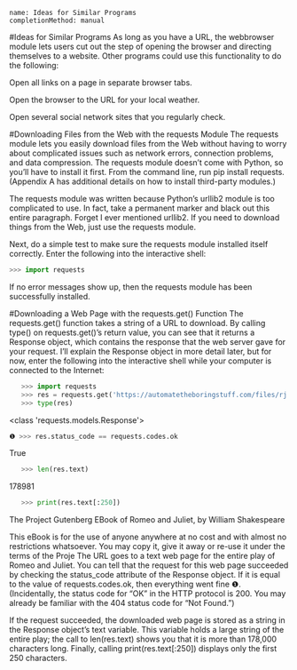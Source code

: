 ```ngMeta
name: Ideas for Similar Programs
completionMethod: manual
```
#Ideas for Similar Programs
As long as you have a URL, the webbrowser module lets users cut out the step of opening the browser and directing themselves to a website. Other programs could use this functionality to do the following:

Open all links on a page in separate browser tabs.

Open the browser to the URL for your local weather.

Open several social network sites that you regularly check.

#Downloading Files from the Web with the requests Module
The requests module lets you easily download files from the Web without having to worry about complicated issues such as network errors, connection problems, and data compression. The requests module doesn’t come with Python, so you’ll have to install it first. From the command line, run pip install requests. (Appendix A has additional details on how to install third-party modules.)

The requests module was written because Python’s urllib2 module is too complicated to use. In fact, take a permanent marker and black out this entire paragraph. Forget I ever mentioned urllib2. If you need to download things from the Web, just use the requests module.

Next, do a simple test to make sure the requests module installed itself correctly. Enter the following into the interactive shell:

```python
>>> import requests
```
If no error messages show up, then the requests module has been successfully installed.

#Downloading a Web Page with the requests.get() Function
The requests.get() function takes a string of a URL to download. By calling type() on requests.get()’s return value, you can see that it returns a Response object, which contains the response that the web server gave for your request. I’ll explain the Response object in more detail later, but for now, enter the following into the interactive shell while your computer is connected to the Internet:

```python
   >>> import requests
   >>> res = requests.get('https://automatetheboringstuff.com/files/rj.txt')
   >>> type(res)
```
   <class 'requests.models.Response'>
```python
❶ >>> res.status_code == requests.codes.ok
```
   True
```python
   >>> len(res.text)
```
   178981
```python
   >>> print(res.text[:250])
```
   The Project Gutenberg EBook of Romeo and Juliet, by William Shakespeare

   This eBook is for the use of anyone anywhere at no cost and with
   almost no restrictions whatsoever. You may copy it, give it away or
   re-use it under the terms of the Proje
The URL goes to a text web page for the entire play of Romeo and Juliet. You can tell that the request for this web page succeeded by checking the status_code attribute of the Response object. If it is equal to the value of requests.codes.ok, then everything went fine ❶. (Incidentally, the status code for “OK” in the HTTP protocol is 200. You may already be familiar with the 404 status code for “Not Found.”)

If the request succeeded, the downloaded web page is stored as a string in the Response object’s text variable. This variable holds a large string of the entire play; the call to len(res.text) shows you that it is more than 178,000 characters long. Finally, calling print(res.text[:250]) displays only the first 250 characters.

